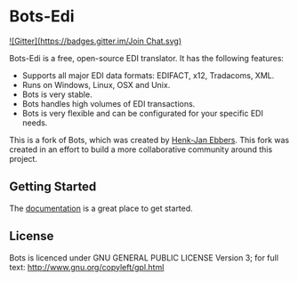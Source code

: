 
# Bots-Edi
[![Gitter](https://badges.gitter.im/Join Chat.svg)](https://gitter.im/ark-lang?utm_source=share-link&utm_medium=link&utm_campaign=share-link)

Bots-Edi is a free, open-source EDI translator. It has the following features:
* Supports all major EDI data formats: EDIFACT, x12, Tradacoms, XML.
* Runs on Windows, Linux, OSX and Unix.
* Bots is very stable.
* Bots handles high volumes of EDI transactions.
* Bots is very flexible and can be configurated for your specific EDI needs.

This is a fork of Bots, which was created by [Henk-Jan Ebbers](http://bots.sourceforge.net/en/index.shtml). This fork was created in an effort to build a more collaborative community around this project.

## Getting Started
The [documentation](https://bots-edi.github.io/) is a great place to get started.

## License
Bots is licenced under GNU GENERAL PUBLIC LICENSE Version 3; for full text: http://www.gnu.org/copyleft/gpl.html
